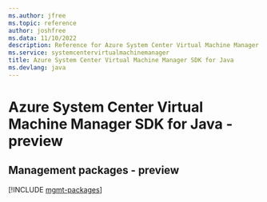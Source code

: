 ```yaml
---
ms.author: jfree
ms.topic: reference
author: joshfree
ms.data: 11/10/2022
description: Reference for Azure System Center Virtual Machine Manager SDK for Java
ms.service: systemcentervirtualmachinemanager
title: Azure System Center Virtual Machine Manager SDK for Java
ms.devlang: java
---
```

# Azure System Center Virtual Machine Manager SDK for Java - preview

## Management packages - preview
[!INCLUDE [mgmt-packages](system-center-virtual-machine-manager-mgmt-index.md)]